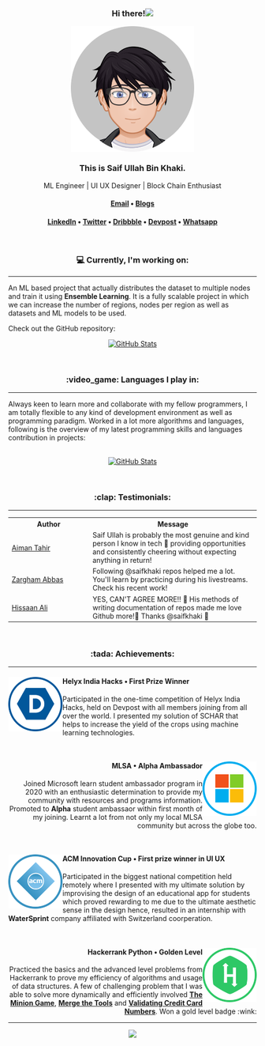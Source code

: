 <div align="center">
    <h3>Hi there!<img src="https://media.giphy.com/media/hvRJCLFzcasrR4ia7z/giphy.gif" width="25px"></h3>
    <img width="250" align='center' src="https://github.com/SaifKhaki/SaifKhaki/blob/main/DP.png">
    <h3>This is Saif Ullah Bin Khaki.</h3>
    <p>ML Engineer | UI UX Designer | Block Chain Enthusiast</p>

<h4> <a href="mailto:saifbinkhaki.official@gmail.com">Email</a> • <a href="https://saifbinkhaki.hashnode.dev/">Blogs</a></h4>
    
<h4> <a href="https://www.linkedin.com/in/saif-ullah-bin-khaki-57ba45170/">LinkedIn</a> • <a href="https://twitter.com/KhakiBin">Twitter</a> • <a href="https://dribbble.com/saifullahbinkhaki">Dribbble</a> • <a href="https://devpost.com/saifbinkhaki-official">Devpost</a> • <a href="https://wa.link/5klj47">Whatsapp</a></h4>
<br>    
</div>

<h3 align="center">💻 Currently, I'm working on:</h3>
<hr>
An ML based project that actually distributes the dataset to multiple nodes and train it using <b>Ensemble Learning</b>. It is a fully scalable project in which we can increase the number of regions, nodes per region as well as datasets and ML models to be used.

Check out the GitHub repository:
<br>
<div align="center">
  <p>
    <a href="https://github.com/SaifKhaki/Ensemble-Learners">
      <img src="https://github-readme-stats.vercel.app/api/pin/?username=SaifKhaki&repo=Ensemble-Learners&theme=dark&show_owner=True" alt="GitHub Stats" />
    </a>
  </p>
</div>
<br>

<h3 align="center">:video_game: Languages I play in:</h3>
<hr>
Always keen to learn more and collaborate with my fellow programmers, I am totally flexible to any kind of development environment as well as programming paradigm. Worked in a lot more algorithms and languages, following is the overview of my latest programming skills and languages contribution in projects:
<br>
<br>
<div align="center">
  <p>
    <a href="https://github.com/SaifKhaki">
      <img src="https://github-readme-stats.vercel.app/api/top-langs/?username=SaifKhaki&layout=compact&theme=dark" alt="GitHub Stats" />
    </a>
<!--     <a href="https://github.com/SaifKhaki">
      <img src="https://github-readme-stats.vercel.app/api?username=SaifKhaki&show_icons=true&theme=dark" alt="GitHub Stats" />
    </a> -->
  </p>
</div>
<br>
<h3 align="center">:clap: Testimonials:</h3>
<hr>
<table>
  <tr>
    <th>Author</th>
    <th>Message</th>
  </tr>
  <tr>
    <td width="150"><a target="_blank" href="https://github.com/aimantahir">Aiman Tahir</a></td>
    <td>Saif Ullah is probably the most genuine and kind person I know in tech 🥰 providing opportunities and consistently cheering without expecting anything in return!</td>
  </tr>
  <tr>
    <td><a target="_blank" href="https://github.com/Zargham1214">Zargham Abbas</a></td>
    <td>Following @saifkhaki repos helped me a lot. You'll learn by practicing during his livestreams. Check his recent work!</td>
  </tr>
  <tr>
    <td><a target="_blank" href="https://github.com/HissaanAli">Hissaan Ali</a></td>
    <td>YES, CAN'T AGREE MORE!! 💯 His methods of writing documentation of repos made me love Github more!🤩 Thanks @saifkhaki 🌟</td>
  </tr>
</table>
<br>
<h3 align="Center">:tada: Achievements:</h3>
<hr>    
<div> 
    <a href="https://devpost.com/software/schar">
      <img width="110" align='left' src="https://github.com/SaifKhaki/SaifKhaki/blob/main/DPOST.png">
    </a>
    <h4 align='left'>Helyx India Hacks • First Prize Winner</h4>
    <p align="left">Participated in the one-time competition of Helyx India Hacks, held on Devpost with all members joining from all over the world. I presented my solution of SCHAR that helps to increase the yield of the crops using machine learning technologies. 
    </p>
</div>
<br>
<div>
    <a href="https://drive.google.com/file/d/1IDSdjoJp1A3WjtP-ZGRyvOaAtlPSN_Be/view?usp=sharing">
      <img width="110" align='right' src="https://github.com/SaifKhaki/SaifKhaki/blob/main/MST.png">
    </a>
    <h4 align='right'>MLSA • Alpha Ambassador</h4>
    <p align="right">Joined Microsoft learn student ambassador program in 2020 with an enthusiastic determination to provide my community with resources and programs information. Promoted to <b>Alpha</b> student ambassaor within first month of my joining. Learnt a lot from not only my local MLSA community but across the globe too.</p>
</div>
<br>
<div> 
    <a href="https://github.com/SaifKhaki/SaifKhaki/blob/main/ACM.png">
      <img width="110" align='left' src="https://github.com/SaifKhaki/SaifKhaki/blob/main/ACM.png">
    </a>
    <h4 align='left'>ACM Innovation Cup • First prize winner in UI UX</h4>
    <p align="left">Participated in the biggest national competition held remotely where I presented with my ultimate solution by improvising the design of an educational app for students which proved rewarding to me due to the ultimate aesthetic sense in the design hence, resulted in an internship with <b>WaterSprint</b> company affiliated with Switzerland coorperation.
    </p>
</div>
<br>
<div>
    <a href="https://www.hackerrank.com/saifbinkhaki_of1">
      <img width="110" align='right' src="https://github.com/SaifKhaki/SaifKhaki/blob/main/HRANK.png">
    </a>
    <h4 align='right'>Hackerrank Python • Golden Level</h4>
    <p align="right">Practiced the basics and the advanced level problems from Hackerrank to prove my efficiency of algorithms and usage of data structures. A few of challenging problem that I was able to solve more dynamically and efficiently involved <b><a href="https://www.hackerrank.com/challenges/the-minion-game/problem">The Minion Game<a></b>, <b><a href="https://www.hackerrank.com/challenges/merge-the-tools/problem">Merge the Tools</a></b> and <b><a href="https://www.hackerrank.com/challenges/validating-credit-card-number/problem">Validating Credit Card Numbers</a></b>. Won a gold level badge :wink:
    </p>
</div>
<hr>
<div align="center">    
    <img src="https://i.giphy.com/media/IdyAQJVN2kVPNUrojM/200.webp" width="100">
</div>
